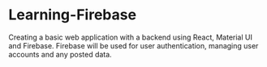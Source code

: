 # Learning-Firebase
Creating a basic web application with a backend using React, Material UI and Firebase.
Firebase will be used for user authentication, managing user accounts and any posted data.
